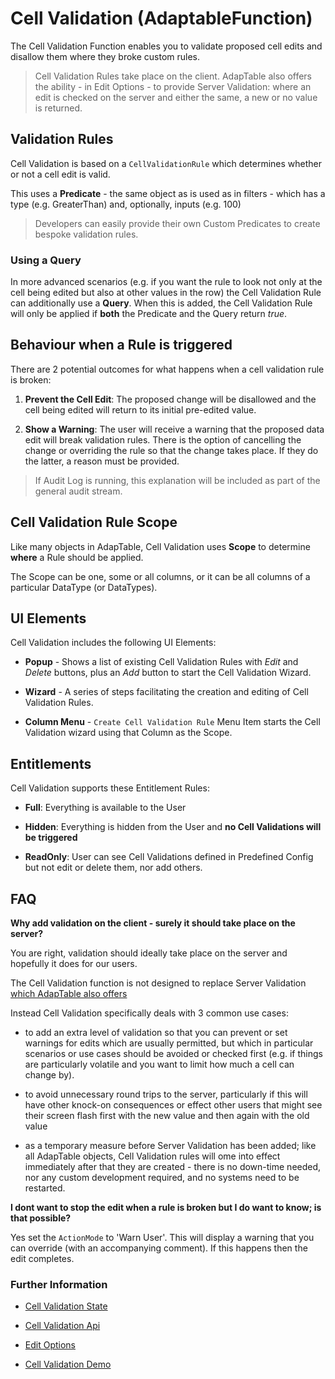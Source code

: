 # Cell Validation (AdaptableFunction)

The Cell Validation Function enables you to validate proposed cell edits and disallow them where they broke custom rules.

> Cell Validation Rules take place on the client.  AdapTable also offers the ability - in Edit Options - to provide Server Validation: where an edit is checked on the server and either the same, a new or no value is returned.

## Validation Rules

Cell Validation is based on a `CellValidationRule` which determines whether or not a cell edit is valid.

This uses a **Predicate** - the same object as is used as in filters - which has a type (e.g. GreaterThan) and, optionally, inputs (e.g. 100)

> Developers can easily provide their own Custom Predicates to create bespoke validation rules.

### Using a Query

In more advanced scenarios (e.g. if you want the rule to look not only at the cell being edited but also at other values in the row) the Cell Validation Rule can additionally use a **Query**.  When this is added, the Cell Validation Rule will only be applied if **both** the Predicate and the Query return _true_.

## Behaviour when a Rule is triggered

There are 2 potential outcomes for what happens when a cell validation rule is broken:

1.  **Prevent the Cell Edit**: The proposed change will be disallowed and the cell being edited will return to its initial pre-edited value.

2.  **Show a Warning**: The user will receive a warning that the proposed data edit will break validation rules. There is the option of cancelling the change or overriding the rule so that the change takes place. If they do the latter, a reason must be provided.

  > If Audit Log is running, this explanation will be included as part of the general audit stream. 
  
## Cell Validation Rule Scope

Like many objects in AdapTable, Cell Validation uses **Scope** to determine **where** a Rule should be applied.

The Scope can be one, some or all columns, or it can be all columns of a particular DataType (or DataTypes). 


## UI Elements
Cell Validation includes the following UI Elements:

- **Popup** - Shows a list of existing Cell Validation Rules with *Edit* and *Delete* buttons, plus an *Add* button to start the Cell Validation Wizard.

- **Wizard** - A series of steps facilitating the creation and editing of Cell Validation Rules.

- **Column Menu** - `Create Cell Validation Rule` Menu Item starts the Cell Validation wizard using that Column as the Scope.


## Entitlements
Cell Validation supports these Entitlement Rules:

- **Full**: Everything is available to the User

- **Hidden**: Everything is hidden from the User and **no Cell Validations will be triggered**

- **ReadOnly**: User can see Cell Validations defined in Predefined Config but not edit or delete them, nor add others.


## FAQ

**Why add validation on the client - surely it should take place on the server?**

You are right, validation should ideally take place on the server and hopefully it does for our users. 

The Cell Validation function is not designed to replace Server Validation [which AdapTable also offers](https://demo.adaptabletools.com/edit/aggridservervalidationdemo)

Instead Cell Validation specifically deals with 3 common use cases:

- to add an extra level of validation so that you can prevent or set warnings for edits which are usually permitted, but which in particular scenarios or use cases should be avoided or checked first (e.g. if things are particularly volatile and you want to limit how much a cell can change by).

- to avoid unnecessary round trips to the server, particularly if this will have other knock-on consequences or effect other users that might see their screen flash first with the new value and then again with the old value

- as a temporary measure before Server Validation has been added; like all AdapTable objects, Cell Validation rules will ome into effect immediately after that they are created - there is no down-time needed, nor any custom development required, and no systems need to be restarted.

**I dont want to stop the edit when a rule is broken but I do want to know; is that possible?**

Yes set the `ActionMode` to 'Warn User'.  This will display a warning that you can override (with an accompanying comment).  If this happens then the edit completes.


### Further Information
- [Cell Validation State](https://api.adaptabletools.com/interfaces/_src_predefinedconfig_cellvalidationstate_.cellvalidationstate.html)

- [Cell Validation Api](https://api.adaptabletools.com/interfaces/_src_api_cellvalidationapi_.cellvalidationapi.html)

- [Edit Options](https://api.adaptabletools.com/interfaces/_src_adaptableoptions_editoptions_.editoptions.html)

- [Cell Validation Demo](https://demo.adaptabletools.com/edit/aggridcellvalidationdemo)

